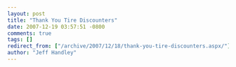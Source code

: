 ```yaml
---
layout: post
title: "Thank You Tire Discounters"
date: 2007-12-19 03:57:51 -0800
comments: true
tags: []
redirect_from: ["/archive/2007/12/18/thank-you-tire-discounters.aspx/"]
author: "Jeff Handley"
---
```


